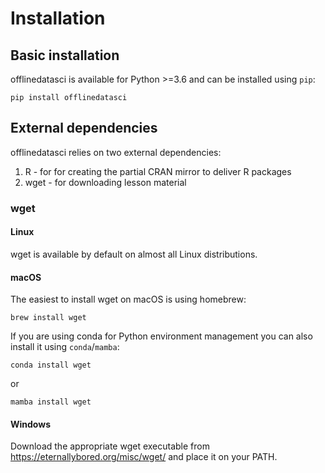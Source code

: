 # Installation

## Basic installation

offlinedatasci is available for Python >=3.6 and can be installed using `pip`:

```
pip install offlinedatasci
```

## External dependencies

offlinedatasci relies on two external dependencies:

1. R - for for creating the partial CRAN mirror to deliver R packages
2. wget - for downloading lesson material

### wget

#### Linux

wget is available by default on almost all Linux distributions.

#### macOS

The easiest to install wget on macOS is using homebrew:

```
brew install wget
```

If you are using conda for Python environment management you can also install it using `conda`/`mamba`:

```
conda install wget
```

or

```
mamba install wget
```

#### Windows

Download the appropriate wget executable from https://eternallybored.org/misc/wget/ and place it on your PATH.
